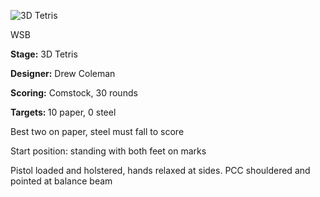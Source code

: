 ![3D Tetris](https://github.com/bagellord/USPSA-Stages/blob/master/26-30%20rounds/3D%20Tetris%20-%2030%20rounds%20-%20Comstock/3D%20Tetris.png)

WSB

<b>Stage:</b> 3D Tetris

<b>Designer:</b> Drew Coleman

<b>Scoring:</b> Comstock, 30 rounds

<b>Targets: </b>10 paper, 0 steel

Best two on paper, steel must fall to score

Start position: standing with both feet on marks

Pistol loaded and holstered, hands relaxed at sides. PCC shouldered and pointed at balance beam
